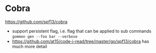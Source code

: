 # Cobra

https://github.com/spf13/cobra

- support persistent flag, i.e. flag that can be applied to sub commands `gommon gen --foo bar --verbose`
- https://github.com/at15/code-i-read/tree/master/go/spf13/cobra has much more detail
